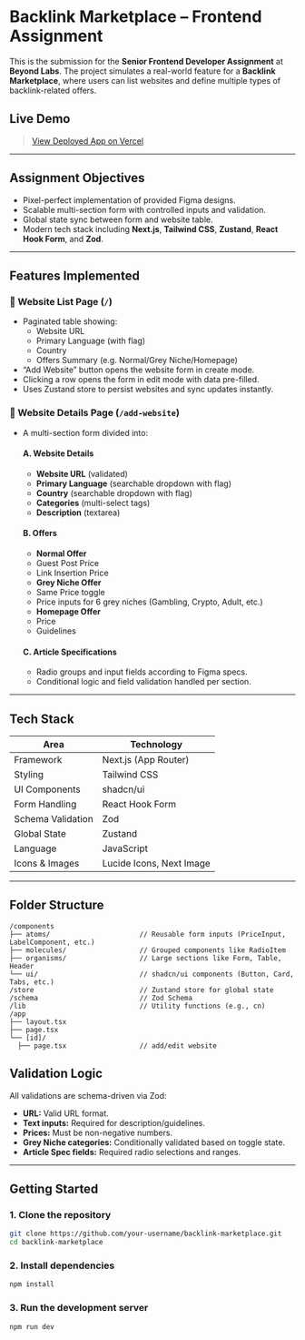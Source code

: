 # Backlink Marketplace – Frontend Assignment

This is the submission for the **Senior Frontend Developer Assignment** at **Beyond Labs**. The project simulates a real-world feature for a **Backlink Marketplace**, where users can list websites and define multiple types of backlink-related offers.

## Live Demo

> [View Deployed App on Vercel](https://beyond-labs-two.vercel.app/)  

---

## Assignment Objectives

- Pixel-perfect implementation of provided Figma designs.
- Scalable multi-section form with controlled inputs and validation.
- Global state sync between form and website table.
- Modern tech stack including **Next.js**, **Tailwind CSS**, **Zustand**, **React Hook Form**, and **Zod**.

---

## Features Implemented

### 🔹 Website List Page (`/`)
- Paginated table showing:
  - Website URL
  - Primary Language (with flag)
  - Country
  - Offers Summary (e.g. Normal/Grey Niche/Homepage)
- “Add Website” button opens the website form in create mode.
- Clicking a row opens the form in edit mode with data pre-filled.
- Uses Zustand store to persist websites and sync updates instantly.

### 🔹 Website Details Page (`/add-website`)
- A multi-section form divided into:


    #### A. Website Details
    - **Website URL** (validated)
    - **Primary Language** (searchable dropdown with flag)
    - **Country** (searchable dropdown with flag)
    - **Categories** (multi-select tags)
    - **Description** (textarea)

    #### B. Offers
    - **Normal Offer**
    - Guest Post Price
    - Link Insertion Price
    - **Grey Niche Offer**
    - Same Price toggle
    - Price inputs for 6 grey niches (Gambling, Crypto, Adult, etc.)
    - **Homepage Offer**
    - Price
    - Guidelines

    #### C. Article Specifications
    - Radio groups and input fields according to Figma specs.
    - Conditional logic and field validation handled per section.


---

## Tech Stack

| Area                | Technology                     |
|---------------------|--------------------------------|
| Framework           | Next.js (App Router)           |
| Styling             | Tailwind CSS                   |
| UI Components       | shadcn/ui                      |
| Form Handling       | React Hook Form                |
| Schema Validation   | Zod                            |
| Global State        | Zustand                        |
| Language            | JavaScript                     |
| Icons & Images      | Lucide Icons, Next Image       |

---

## Folder Structure

```
/components
├── atoms/                      // Reusable form inputs (PriceInput, LabelComponent, etc.)
├── molecules/                  // Grouped components like RadioItem
├── organisms/                  // Large sections like Form, Table, Header
└── ui/                         // shadcn/ui components (Button, Card, Tabs, etc.)
/store                          // Zustand store for global state
/schema                         // Zod Schema
/lib                            // Utility functions (e.g., cn)
/app
├── layout.tsx
├── page.tsx
└── [id]/
  ├── page.tsx                  // add/edit website

```

## Validation Logic

All validations are schema-driven via Zod:
- **URL:** Valid URL format.
- **Text inputs:** Required for description/guidelines.
- **Prices:** Must be non-negative numbers.
- **Grey Niche categories:** Conditionally validated based on toggle state.
- **Article Spec fields:** Required radio selections and ranges.

---


## Getting Started

### 1. Clone the repository

```bash
git clone https://github.com/your-username/backlink-marketplace.git
cd backlink-marketplace
```

### 2. Install dependencies
```bash
npm install
```

### 3. Run the development server
```bash
npm run dev
```